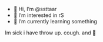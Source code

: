 - 👋 Hi, I’m @ssttaar
- 👀 I’m interested in rS
- 🌱 I’m currently learning something

<!---
ssttaar/ssttaar is a ✨ special ✨ repository because its `README.md` (this file) appears on your GitHub profile.
You can click the Preview link to take a look at your changes.
--->      Im sick i have throw up. cough. and 🤧


